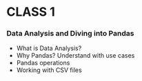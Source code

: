 # CLASS 1

### Data Analysis and Diving into Pandas

* What is Data Analysis?
* Why Pandas? Understand with use cases
* Pandas operations
* Working with CSV files



